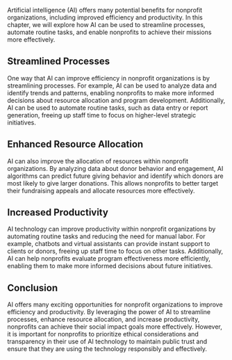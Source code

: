 

Artificial intelligence (AI) offers many potential benefits for nonprofit organizations, including improved efficiency and productivity. In this chapter, we will explore how AI can be used to streamline processes, automate routine tasks, and enable nonprofits to achieve their missions more effectively.

Streamlined Processes
---------------------

One way that AI can improve efficiency in nonprofit organizations is by streamlining processes. For example, AI can be used to analyze data and identify trends and patterns, enabling nonprofits to make more informed decisions about resource allocation and program development. Additionally, AI can be used to automate routine tasks, such as data entry or report generation, freeing up staff time to focus on higher-level strategic initiatives.

Enhanced Resource Allocation
----------------------------

AI can also improve the allocation of resources within nonprofit organizations. By analyzing data about donor behavior and engagement, AI algorithms can predict future giving behavior and identify which donors are most likely to give larger donations. This allows nonprofits to better target their fundraising appeals and allocate resources more effectively.

Increased Productivity
----------------------

AI technology can improve productivity within nonprofit organizations by automating routine tasks and reducing the need for manual labor. For example, chatbots and virtual assistants can provide instant support to clients or donors, freeing up staff time to focus on other tasks. Additionally, AI can help nonprofits evaluate program effectiveness more efficiently, enabling them to make more informed decisions about future initiatives.

Conclusion
----------

AI offers many exciting opportunities for nonprofit organizations to improve efficiency and productivity. By leveraging the power of AI to streamline processes, enhance resource allocation, and increase productivity, nonprofits can achieve their social impact goals more effectively. However, it is important for nonprofits to prioritize ethical considerations and transparency in their use of AI technology to maintain public trust and ensure that they are using the technology responsibly and effectively.

